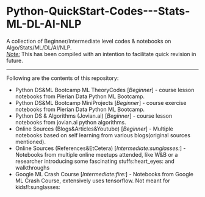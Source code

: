 # Python-QuickStart-Codes---Stats-ML-DL-AI-NLP
 A collection of Beginner/Intermediate level codes & notebooks on Algo/Stats/ML/DL/AI/NLP.<br><i><u>Note:</u></i> This has been compiled with an intention to facilitate quick revision in future.
 <hr>
 
Following are the contents of this repository:
<ul>
 <li>Python DS&ML Bootcamp ML TheoryCodes [<i>Beginner</i>] - course lesson notebooks from Pierian Data Python ML Bootcamp.</li>
 <li>Python DS&ML Bootcamp MiniProjects [<i>Beginner</i>] - course exercise notebooks from Pierian Data Python ML Bootcamp.</li>
 <li>Python DS & Algorithms (Jovian.ai) [<i>Beginner</i>] - course lesson notebooks from jovian.ai python algorithms.</li>
 <li>Online Sources (Blogs&Articles&Youtube) [<i>Beginner</i>] - Multiple notebooks based on self learning from various blogs(original sources mentioned).</li>
 <li>Online Sources (References&EtCetera) [<i>Intermediate:sunglasses:</i>] - Notebooks from multiple online meetups attended, like W&B or a researcher introducing some fascinating stuffs:heart_eyes: and walkthroughs</li>
 <li>Google ML Crash Course [<i>Intermediate:fire:</i>] - Notebooks from Google ML Crash Course, extensively uses tensorflow. Not meant for kids!!:sunglasses:</li>
</ul>
